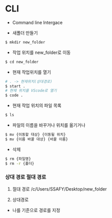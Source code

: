 # CLI
- Command line Intergace

- 새폴더 만들기
```bash
$ mkdir new_folder
```

- 작업 위치를 new_folder로 이동
```bash
$ cd new_folder
```

- 현재 작업위치를 열기
```bash
# . -> 현재위치(상대경로)
$ start .
# 현재 위치를 VScode로 열기
$ code .
```

- 현재 작업 위치의 파일 목록

```bash
$ ls
```
- 파일의 이름을 바꾸거나 위치를 옮기거나

```bash
$ mv {이동할 대상} {이동될 위치}
$ mv {이름 바꿀 대상} {바꿀 이름}
```

- 삭제
``` bash
$ rm {파일명}
$ rm -r {폴더}
```



### 상대 경로 절대 경로
1. 절대 경로
/c/Users/SSAFY/Desktop/new_folder

2. 상대경로
- 나를 기준으로 경로를 지정
